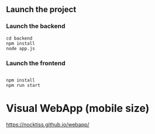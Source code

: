 ## Launch the project

### Launch the backend
```
cd backend
npm install
node app.js
```

### Launch the frontend
```

npm install
npm run start
```

# Visual WebApp (mobile size)
https://nocktiss.github.io/webapp/

